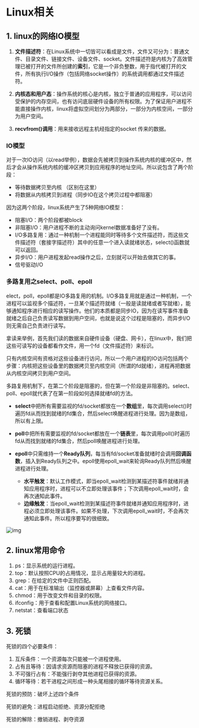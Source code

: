# Linux相关

## 1. linux的网络IO模型

1. **文件描述符**：在Linux系统中一切皆可以看成是文件，文件又可分为：普通文件、目录文件、链接文件、设备文件、socket。文件描述符是内核为了高效管理已被打开的文件所创建的**索引**，它是一个非负整数，用于指代被打开的文件，所有执行I/O操作（包括网络socket操作）的系统调用都通过文件描述符。

2. **内核态和用户态**：操作系统的核心是内核，独立于普通的应用程序，可以访问受保护的内存空间，也有访问底层硬件设备的所有权限。为了保证用户进程不能直接操作内核，linux将虚拟空间划分为两部分，一部分为内核空间，一部分为用户空间。
3. **recvfrom()调用**：用来接收远程主机经指定的socket 传来的数据。

### IO模型

对于一次IO访问（以read举例），数据会先被拷贝到操作系统内核的缓冲区中，然后才会从操作系统内核的缓冲区拷贝到应用程序的地址空间。所以说包含了两个阶段：

- 等待数据拷贝至内核 （区别在这里）
- 将数据从内核拷贝到进程（同步IO在这个拷贝过程中都阻塞）

因为这两个阶段，linux系统产生了5种网络IO模型：

- 阻塞I/O：两个阶段都被block
- 非阻塞I/O：用户进程不断的主动询问kernel数据准备好了没有。
- I/O多路复用：通过一种机制一个进程能同时等待多个文件描述符，而这些文件描述符（套接字描述符）其中的任意一个进入读就绪状态，select()函数就可以返回。
- 异步I/O：用户进程发起read操作之后，立刻就可以开始去做其它的事。
- 信号驱动I/O

### 多路复用之select、poll、epoll

elect，poll，epoll都是IO多路复用的机制。I/O多路复用就是通过一种机制，一个进程可以监视多个描述符，一旦某个描述符就绪（一般是读就绪或者写就绪），能够通知程序进行相应的读写操作。他们的本质都是同步IO，因为在读写事件准备就绪之后自己负责读写数据到用户空间，也就是说这个过程是阻塞的，而异步I/O则无需自己负责进行读写。

拿读来举例，首先我们读的数据来自硬件设备（硬盘、网卡），在linux中，我们把这些可读写的设备都看作文件，用一个fd（文件描述符）来标识。

只有内核空间有资格对这些设备进行访问，所以一个用户进程的IO访问包括两个步骤：内核把这些设备里的数据拷贝至内核空间（所谓的fd就绪），进程再把数据从内核空间拷贝到用户空间。

多路复用机制下，在第二个阶段是阻塞的，但在第一个阶段是非阻塞的。select、poll、epoll就代表了在第一阶段如何选择就绪fd的方法。

- **select**中把所有需要监视的fd/socket都放在一个**数组**里，每次调用select()时遍历fd从而找到就绪的fd集合，然后select唤醒进程进行处理。因为是数组，所以有上限。

- **poll**中把所有需要监视的fd/socket都放在一个**链表**里，每次调用poll()时遍历fd从而找到就绪的fd集合，然后poll唤醒进程进行处理。

- **epoll**中只需维持一个**Ready队列**，每当有fd/socket准备就绪时会调用**回调函数**，插入到Ready队列之中。epoll使用epoll_wait来轮询Ready队列然后唤醒进程进行处理。
  - **水平触发**：默认工作模式，即当epoll_wait检测到某描述符事件就绪并通知应用程序时，进程可以不立即处理该事件；下次调用epoll_wait时，会再次通知此事件。
  - **边缘触发**：当epoll_wait检测到某描述符事件就绪并通知应用程序时，进程必须立即处理该事件。如果不处理，下次调用epoll_wait时，不会再次通知此事件。所以程序要写的很细致。

![img](https://img-blog.csdnimg.cn/20190111184024145.png?x-oss-process=image/watermark,type_ZmFuZ3poZW5naGVpdGk,shadow_10,text_aHR0cHM6Ly9ibG9nLmNzZG4ubmV0L3BhbmdlMTk5MQ==,size_16,color_FFFFFF,t_70)



## 2. linux常用命令

1. ps：显示系统的运行进程。
2. top：默认按照CPU的占用情况，显示占用量较大的进程。
3. grep：在给定的文件中正则匹配。
4. cat：用于在标准输出（监控器或屏幕）上查看文件内容。
5. chmod：用于改变文件和目录的权限。
6. ifconfig：用于查看和配置Linux系统的网络接口。
7. netstat：查看端口状态



## 3. 死锁

死锁的四个必要条件：

1. 互斥条件：一个资源每次只能被一个进程使用。
2. 占有且等待：因请求资源而阻塞的进程不释放已获得的资源。
3. 不可强行占有：不能强行剥夺其他进程已获得的资源。
4. 循环等待：若干进程之间形成一种头尾相接的循环等待资源关系。

死锁的预防：破坏上述四个条件

死锁的避免：进程启动拒绝、资源分配拒绝

死锁的解除：撤销进程、剥夺资源